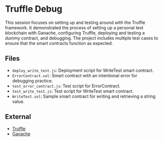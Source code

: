 # Truffle Debug

This session focuses on setting up and testing around with the Truffle framework. It demonstrated the process of setting up a personal test blockchain with Ganache, configuring Truffle, deploying and testing a dummy contract, and debugging. The project includes multiple test cases to ensure that the smart contracts function as expected.

## Files

- `deploy_write_test.js`: Deployment script for WriteTest smart contract.
- `ErrorContract.sol`: Smart contract with an intentional error for debugging practice.
- `test_error_contract.js`: Test script for ErrorContract.
- `test_write_test.js`: Test script for WriteTest smart contract.
- `WriteTest.sol`: Sample smart contract for writing and retrieving a string value.

## External

- [Truffle](https://trufflesuite.com/docs/truffle/)
- [Ganache](https://trufflesuite.com/docs/ganache/)
